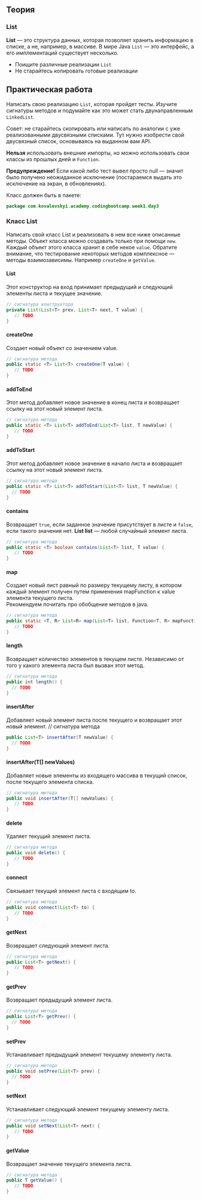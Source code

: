 ## Теория

### List
**List** — это структура данных, которая позволяет хранить информацию в списке, а не, например, в массиве.
В мире Java ```List``` — это интерфейс, а его имплементаций существует несколько.
* Поищите различные реализации ```List```
* Не старайтесь копировать готовые реализации

## Практическая работа
Написать свою реализацию ```List```, которая пройдет тесты. Изучите сигнатуры методов и подумайте как это может стать двунаправленным ```LinkedList```. 

Совет: не старайтесь скопировать или написать по аналогии с уже реализованными двусвязными списками. Тут нужно изобрести свой двусвязный список, основываясь на выданном вам  API.

**Нельзя** использовать внешние импорты, но можно использовать свои классы из прошлых дней и ```Function```.

**Предупреждение!** Eсли какой либо тест вывел просто null — значит было получено неожиданное исключение (постараемся выдать это исключение на экран, в обновлениях).

Класс должен быть в пакете:
```java
package com.kovalevskyi.academy.codingbootcamp.week1.day3
```

### Класс List
Написать свой класс List и реализовать в нем все ниже описанные методы.  Объект класса можно создавать только при помощи ```new```. Каждый объект этого класса хранит в себе некое ```value```. 
Обратите внимание, что тестирование некоторых методов комплексное — методы взаимозависимы. Например ```createOne``` и ```getValue```. 

#### List
Этот конструктор на вход принимает предыдущий и следующий элементы листа и текущее значение.
```java
// сигнатура конструктора
private List(List<T> prev, List<T> next, T value) {
   // TODO
}
```

#### createOne 
Создает новый объект со значением value.
```java
// сигнатура метода
public static <T> List<T> createOne(T value) {
   // TODO
}
```

#### addToEnd
Этот метод добавляет новое значение  в конец листа и возвращает ссылку на этот новый элемент листа.
```java
// сигнатура метода
public static <T> List<T> addToEnd(List<T> list, T newValue) {
   // TODO
}
```

#### addToStart
Этот метод добавляет новое значение  в начало листа и возвращает ссылку на этот новый элемент листа.
```java
// сигнатура метода
public static <T> List<T> addToStart(List<T> list, T newValue) {
  // TODO
}
```

#### сontains
Возвращает ```true```, если заданное значение присутствует в листе и ```false```, если такого значения нет. **List<T> list** — любой случайный элемент листа.
```java
// сигнатура метода
public static <T> boolean contains(List<T> list, T value) {
   // TODO
}
```

#### map
Создает новый лист равный по размеру текущему листу, в котором каждый элемент получен путем применения mapFunction к value элемента текущего листа.  
Рекомендуем почитать про обобщение методов в java.
```java
// сигнатура метода
public static <T, R> List<R> map(List<T> list, Function<T, R> mapFunction) {
   // TODO
}
```

#### length
Возвращает количество элементов в  текущем листе.  Независимо от того у какого элемента листа был вызван этот метод.
```java
// сигнатура метода
public int length() {
  // TODO
}
```

#### insertAfter
Добавляет новый элемент листа после текущего и возвращает этот новый элемент.
// сигнатура метода
```java
public List<T> insertAfter(T newValue) {
  // TODO
}
```

#### insertAfter(T[] newValues)
Добавляет новые элементы из входящего массива в текущий список, после текущего элемента списка.
```java
// сигнатура метода
public void insertAfter(T[] newValues) {
   // TODO
}
```

#### delete 
Удаляет текущий элемент листа.
```java
// сигнатура метода
public void delete() {
   // TODO
}
```

#### connect 
Связывает текущий элемент листа с входящим to.
```java
// сигнатура метода
public void connect(List<T> to) {
   // TODO
}
```

#### getNext 
Возвращает следующий элемент листа.
```java
// сигнатура метода
public List<T> getNext() {
   // TODO
}
```

#### getPrev 
Возвращает предыдущий элемент листа.
```java
// сигнатура метода
public List<T> getPrev() {
  // TODO
}
```

#### setPrev 
Устанавливает предыдущий элемент текущему элементу листа.
```java
// сигнатура метода
public void setPrev(List<T> prev) {
  // TODO
}
```

#### setNext 
Устанавливает следующий элемент текущему элементу листа.
```java
// сигнатура метода
public void setNext(List<T> next) {
   // TODO
}
```

#### getValue 
Возвращает значение текущего элемента листа.
```java
// сигнатура метода
public T getValue() {
   // TODO
}
```
